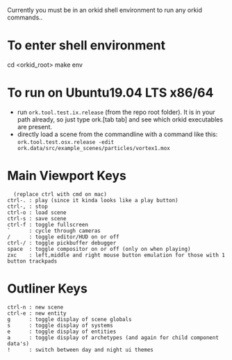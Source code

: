 Currently you must be in an orkid shell environment to run any orkid commands..

To enter shell environment
==========================
cd <orkid_root>
make env

To run on Ubuntu19.04 LTS x86/64
======
* run ```ork.tool.test.ix.release``` (from the repo root folder). It is in your path already, so just type ork.[tab tab] and see which orkid executables are present.
* directly load a scene from the commandline with a command like this:
```ork.tool.test.osx.release -edit ork.data/src/example_scenes/particles/vortex1.mox```

Main Viewport Keys
=============
```
  (replace ctrl with cmd on mac)
ctrl-. : play (since it kinda looks like a play button)
ctrl-, : stop
ctrl-o : load scene
ctrl-s : save scene
ctrl-f : toggle fullscreen
`      : cycle through cameras
/      : toggle editor/HUD on or off
ctrl-/ : toggle pickbuffer debugger
space  : toggle compositor on or off (only on when playing)
zxc    : left,middle and right mouse button emulation for those with 1 button trackpads
```

Outliner Keys
=============
```
ctrl-n : new scene
ctrl-e : new entity
g      : toggle display of scene globals
s      : toggle display of systems
e      : toggle display of entities
a      : toggle display of archetypes (and again for child component data's)
!      : switch between day and night ui themes
```
